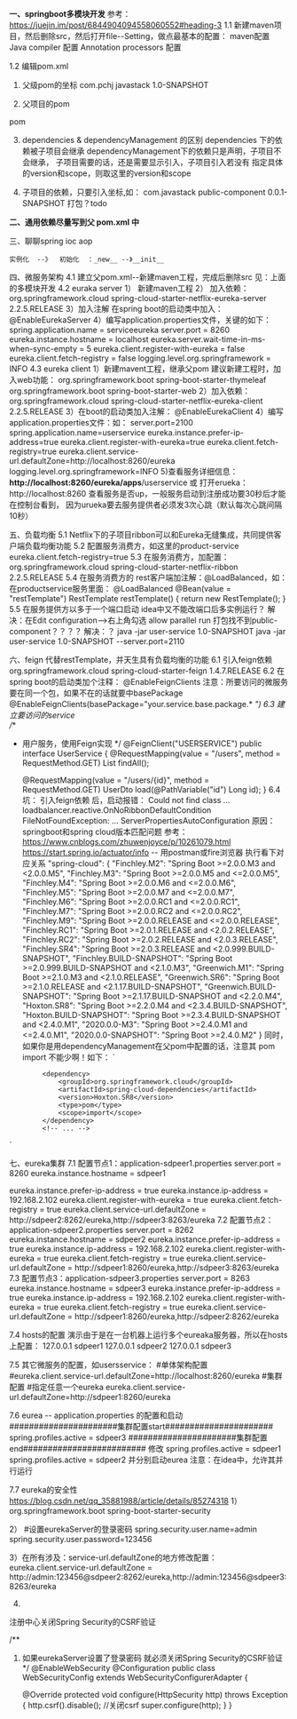 **一、springboot多模块开发**
参考：https://juejin.im/post/6844904094558060552#heading-3
 1.1 新建maven项目，然后删除src，然后打开file--Setting，做点最基本的配置：
    maven配置
    Java compiler 配置
    Annotation processors 配置
    
 1.2 编辑pom.xml
  1) 父级pom的坐标
  <groupId>com.pchj</groupId>
  <artifactId>javastack</artifactId>
  <version>1.0-SNAPSHOT</version>
  
 2) 父项目的pom    
 <!--父级项目的packing必须设置为 pom-->
 <packaging>pom</packaging>
 
 3)  dependencies & dependencyManagement 的区别
    dependencies 下的依赖被子项目会继承
    dependencyManagement下的依赖只是声明，子项目不会继承，
    子项目需要的话，还是需要显示引入，子项目引入若没有
    指定具体的version和scope，则取这里的version和scope
    
 4) 子项目的依赖，只要引入坐标,如：
    <dependency>
       <groupId>com.javastack</groupId>
       <artifactId>public-component</artifactId>
       <version>0.0.1-SNAPSHOT</version>
     </dependency>
 打包？todo           
             
**二、通用依赖尽量写到父 pom.xml 中**


三、聊聊spring
    ioc
    aop
    
    实例化  --》  初始化  ：_new__ --》__init__
    
四、微服务架构
   4.1 建立父pom.xml--新建maven工程，完成后删除src
    见：上面的多模块开发
   4.2 euraka server
       1） 新建maven工程
       2） 加入依赖：
            <dependency>
                       <groupId>org.springframework.cloud</groupId>
                       <artifactId>spring-cloud-starter-netflix-eureka-server</artifactId>
                       <version>2.2.5.RELEASE</version>
                   </dependency>
       3）加入注解
          在spring boot的启动类中加入：@EnableEurekaServer
       4）编写application.properties文件，关键的如下：
          spring.application.name = serviceeureka
          server.port = 8260
          eureka.instance.hostname = localhost
          eureka.server.wait-time-in-ms-when-sync-empty = 5
          eureka.client.register-with-eureka = false
          eureka.client.fetch-registry = false
          logging.level.org.springframework = INFO
   4.3 eureka client
    1）新建mavent工程，继承父pom
       建议新建工程时，加入web功能：
        <!--web-->
               <dependency>
                   <groupId>org.springframework.boot</groupId>
                   <artifactId>spring-boot-starter-thymeleaf</artifactId>
               </dependency>
               <dependency>
                   <groupId>org.springframework.boot</groupId>
                   <artifactId>spring-boot-starter-web</artifactId>
               </dependency>
    2）加入依赖：
       <!--eureka-client-->
               <dependency>
                   <groupId>org.springframework.cloud</groupId>
                   <artifactId>spring-cloud-starter-netflix-eureka-client</artifactId>
                   <version>2.2.5.RELEASE</version>
               </dependency>
    3）在boot的启动类加入注解：
       @EnableEurekaClient
    4）编写application.properties文件：如：
        server.port=2100
        spring.application.name=userservice
        eureka.instance.prefer-ip-address=true
        eureka.client.register-with-eureka=true
        eureka.client.fetch-registry=true
        eureka.client.service-url.defaultZone=http://localhost:8260/eureka
        logging.level.org.springframework=INFO
    5)查看服务详细信息：
    **http://localhost:8260/eureka/apps**/userservice
    或 打开erueka：   http://localhost:8260 查看服务是否up，一般服务启动到注册成功要30秒后才能在控制台看到，
    因为urueka要去服务提供者必须发3次心跳（默认每次心跳间隔10秒）
     
五、负载均衡
    5.1 Netflix下的子项目ribbon可以和Eureka无缝集成，共同提供客户端负载均衡功能
    5.2 配置服务消费方，如这里的product-service
        eureka.client.fetch-registry=true
    5.3 在服务消费方，加配置：
    <!--ribbon client负载均衡-->
            <dependency>
                <groupId>org.springframework.cloud</groupId>
                <artifactId>spring-cloud-starter-netflix-ribbon</artifactId>
                <version>2.2.5.RELEASE</version>
            </dependency>
    5.4 在服务消费方的 rest客户端加注解：@LoadBalanced，如：
    在productservice服务里面：
        @LoadBalanced
        @Bean(value = "restTemplate")
        RestTemplate restTemplate() {
            return new RestTemplate();
        }
    5.5 在服务提供方以多于一个端口启动
    idea中又不能改端口后多实例运行？
    解决：在Edit configuration-->右上角勾选 allow parallel run
    打包找不到public-component？？？？
    解决：？
        java -jar user-service 1.0-SNAPSHOT
        java -jar user-service 1.0-SNAPSHOT --server.port=2110
 
 
 六、feign 代替restTemplate，并天生具有负载均衡的功能
 6.1 引入feign依赖
 <dependency>
              <groupId>org.springframework.cloud</groupId>
              <artifactId>spring-cloud-starter-feign</artifactId>
              <version>1.4.7.RELEASE</version>
         </dependency>
6.2 在spring boot的启动类加个注释：
@EnableFeignClients
注意：所要访问的微服务要在同一个包，如果不在的话就要中basePackage
@EnableFeignClients(basePackage="your.service.base.package.* *")
6.3 建立要访问的service    
/**
 * 用户服务，使用Feign实现
 */
@FeignClient("USERSERVICE")
public interface UserService {
    @RequestMapping(value = "/users", method = RequestMethod.GET)
    List<UserDto> findAll();

    @RequestMapping(value = "/users/{id}", method = RequestMethod.GET)
    UserDto load(@PathVariable("id") Long id);
}
6.4 坑：
引入feign依赖 后，启动报错：
Could not find class ... loadbalancer.reactive.OnNoRibbonDefaultCondition
FileNotFoundException:  ... ServerPropertiesAutoConfiguration
原因：springboot和spring cloud版本匹配问题
参考：https://www.cnblogs.com/zhuwenjoyce/p/10261079.html
https://start.spring.io/actuator/info  -- 用postman或fire浏览器 执行看下对应关系
 "spring-cloud": {
            "Finchley.M2": "Spring Boot >=2.0.0.M3 and <2.0.0.M5",
            "Finchley.M3": "Spring Boot >=2.0.0.M5 and <=2.0.0.M5",
            "Finchley.M4": "Spring Boot >=2.0.0.M6 and <=2.0.0.M6",
            "Finchley.M5": "Spring Boot >=2.0.0.M7 and <=2.0.0.M7",
            "Finchley.M6": "Spring Boot >=2.0.0.RC1 and <=2.0.0.RC1",
            "Finchley.M7": "Spring Boot >=2.0.0.RC2 and <=2.0.0.RC2",
            "Finchley.M9": "Spring Boot >=2.0.0.RELEASE and <=2.0.0.RELEASE",
            "Finchley.RC1": "Spring Boot >=2.0.1.RELEASE and <2.0.2.RELEASE",
            "Finchley.RC2": "Spring Boot >=2.0.2.RELEASE and <2.0.3.RELEASE",
            "Finchley.SR4": "Spring Boot >=2.0.3.RELEASE and <2.0.999.BUILD-SNAPSHOT",
            "Finchley.BUILD-SNAPSHOT": "Spring Boot >=2.0.999.BUILD-SNAPSHOT and <2.1.0.M3",
            "Greenwich.M1": "Spring Boot >=2.1.0.M3 and <2.1.0.RELEASE",
            "Greenwich.SR6": "Spring Boot >=2.1.0.RELEASE and <2.1.17.BUILD-SNAPSHOT",
            "Greenwich.BUILD-SNAPSHOT": "Spring Boot >=2.1.17.BUILD-SNAPSHOT and <2.2.0.M4",
            "Hoxton.SR8": "Spring Boot >=2.2.0.M4 and <2.3.4.BUILD-SNAPSHOT",
            "Hoxton.BUILD-SNAPSHOT": "Spring Boot >=2.3.4.BUILD-SNAPSHOT and <2.4.0.M1",
            "2020.0.0-M3": "Spring Boot >=2.4.0.M1 and <=2.4.0.M1",
            "2020.0.0-SNAPSHOT": "Spring Boot >=2.4.0.M2"
        }
同时，如果你是用dependencyManagement在父pom中配置的话，注意其
<type>pom</type>
<scope>import</scope>
不能少啊！如下：
`<dependencyManagement>
        <dependencies>

            <dependency>
                <groupId>org.springframework.cloud</groupId>
                <artifactId>spring-cloud-dependencies</artifactId>
                <version>Hoxton.SR8</version>
                <type>pom</type>
                <scope>import</scope>
            </dependency>
            <!-- ... -->
  </dependencies>
  </dependencyManagement>`
   
        
七、eureka集群
    7.1 配置节点1：application-sdpeer1.properties 
server.port = 8260
eureka.instance.hostname = sdpeer1

eureka.instance.prefer-ip-address = true
eureka.instance.ip-address = 192.168.2.102
eureka.client.register-with-eureka = true
eureka.client.fetch-registry = true
eureka.client.service-url.defaultZone = http://sdpeer2:8262/eureka,http://sdpeer3:8263/eureka
    7.2 配置节点2：application-sdpeer2.properties 
server.port = 8262
eureka.instance.hostname = sdpeer2
eureka.instance.prefer-ip-address = true
eureka.instance.ip-address = 192.168.2.102
eureka.client.register-with-eureka = true
eureka.client.fetch-registry = true
eureka.client.service-url.defaultZone = http://sdpeer1:8260/eureka,http://sdpeer3:8263/eureka
    7.3 配置节点3：application-sdpeer3.properties 
server.port = 8263
eureka.instance.hostname = sdpeer3
eureka.instance.prefer-ip-address = true
eureka.instance.ip-address = 192.168.2.102
eureka.client.register-with-eureka = true
eureka.client.fetch-registry = true
eureka.client.service-url.defaultZone = http://sdpeer1:8260/eureka,http://sdpeer2:8262/eureka

7.4 hosts的配置
演示由于是在一台机器上运行多个eureaka服务器，所以在hosts上配置：
127.0.0.1 sdpeer1
127.0.0.1 sdpeer2
127.0.0.1 sdpeer3

7.5 其它微服务的配置，如usersservice：
#单体架构配置
#eureka.client.service-url.defaultZone=http://localhost:8260/eureka
#集群配置 #指定任意一个eureka
eureka.client.service-url.defaultZone=http://sdpeer1:8260/eureka

7.6 eurea -- application.properties 的配置和启动
######################集群配置start######################
spring.profiles.active = sdpeer3
######################集群配置end#########################
修改
spring.profiles.active = sdpeer1
spring.profiles.active = sdpeer2
并分别启动eurea
注意：在idea中，允许其并行运行

7.7 eureka的安全性
https://blog.csdn.net/qq_35881988/article/details/85274318
 1）<!--设置登录密码需要用到Spring Security-->
<dependency>
    <groupId>org.springframework.boot</groupId>
    <artifactId>spring-boot-starter-security</artifactId>
</dependency>

2）
#设置eurekaServer的登录密码
spring.security.user.name=admin
spring.security.user.password=123456

3）在所有涉及：service-url.defaultZone的地方修改配置：
eureka.client.service-url.defaultZone = http://admin:123456@sdpeer2:8262/eureka,http://admin:123456@sdpeer3:8263/eureka

4)
注册中心关闭Spring Security的CSRF验证

/**
 1. 如果eurekaServer设置了登录密码   就必须关闭Spring Security的CSRF验证
 */
@EnableWebSecurity
@Configuration
public class WebSecurityConfig extends WebSecurityConfigurerAdapter {

    @Override
    protected void configure(HttpSecurity http) throws Exception {
        http.csrf().disable(); //关闭csrf
        super.configure(http);
    }
}


    
    
        
       
